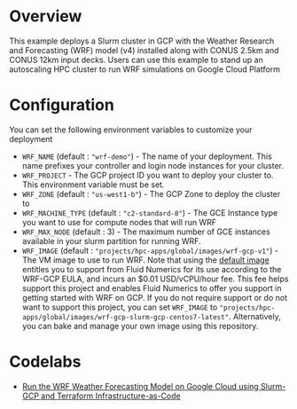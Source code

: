 # Overview

This example deploys a Slurm cluster in GCP with the Weather Research and Forecasting (WRF) model (v4) installed along with CONUS 2.5km and CONUS 12km input decks. Users can use this example to stand up an autoscaling HPC cluster to run WRF simulations on Google Cloud Platform 

# Configuration
You can set the following environment variables to customize your deployment
* `WRF_NAME` (default : `"wrf-demo"`) - The name of your deployment. This name prefixes your controller and login node instances for your cluster.
* `WRF_PROJECT` - The GCP project ID you want to deploy your cluster to. This environment variable must be set.
* `WRF_ZONE` (default : `"us-west1-b"`) - The GCP Zone to deploy the cluster to
* `WRF_MACHINE_TYPE` (default : `"c2-standard-8"`) - The GCE Instance type you want to use for compute nodes that will run WRF
* `WRF_MAX_NODE` (default : 3) - The maximum number of GCE instances available in your slurm partition for running WRF.
* `WRF_IMAGE` (default : `"projects/hpc-apps/global/images/wrf-gcp-v1"`) - The VM image to use to run WRF. Note that using the [default image](https://console.cloud.google.com/marketplace/product/fluid-cluster-ops/wrf-gcp) entitles you to support from Fluid Numerics for its use according to the WRF-GCP EULA, and incurs an $0.01 USD/vCPU/hour fee. This fee helps support this project and enables Fluid Numerics to offer you support in getting started with WRF on GCP. If you do not require support or do not want to support this project, you can set `WRF_IMAGE` to `"projects/hpc-apps/global/images/wrf-gcp-slurm-gcp-centos7-latest"`. Alternatively, you can bake and manage your own image using this repository.

# Codelabs

* [Run the WRF Weather Forecasting Model on Google Cloud using Slurm-GCP and Terraform Infrastructure-as-Code](https://fluid-slurm-gcp-codelabs.web.app/run-wrf-on-slurm-gcp-with-terraform/index.html#0)
